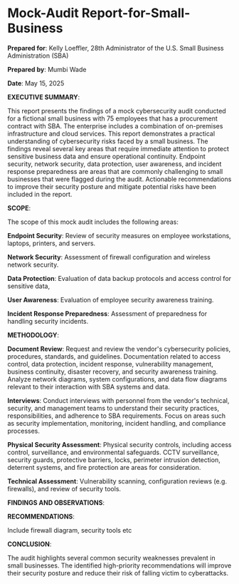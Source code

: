 # Mock-Audit Report-for-Small-Business 

**Prepared for**: Kelly Loeffler, 28th Administrator of the U.S. Small Business Administration (SBA)

**Prepared by**: Mumbi Wade

**Date**: May 15, 2025

**EXECUTIVE SUMMARY**:

This report presents the findings of a mock cybersecurity audit conducted for a fictional small business with 75 employees that has a procurement contract with SBA. The enterprise includes a combination of on-premises infrastructure and cloud services. This report demonstrates a practical understanding of cybersecurity risks faced by a small business. The findings reveal several key areas that require immediate attention to protect sensitive business data and ensure operational continuity. Endpoint security, network security, data protection, user awareness, and incident response preparedness are areas that are commonly challenging to small businesses that were flagged during the audit. Actionable recommendations to improve their security posture and mitigate potential risks have been included in the report. 

**SCOPE**: 

The scope of this mock audit includes the following areas:

**Endpoint Security**: Review of security measures on employee workstations, laptops, printers, and servers. 

**Network Security**: Assessment of firewall configuration and wireless network security. 

**Data Protection**: Evaluation of data backup protocols and access control for sensitive data,

**User Awareness**: Evaluation of employee security awareness training. 

**Incident Response Preparedness**: Assessment of preparedness for handling security incidents. 

**METHODOLOGY**:

**Document Review**: Request and review the vendor's cybersecurity policies, procedures, standards, and guidelines. Documentation related to access control, data protection, incident response, 
  vulnerability management, business continuity, disaster recovery, and security awareness training. Analyze network diagrams, system configurations, and data flow diagrams relevant to their 
  interaction with SBA systems and data. 

**Interviews**: Conduct interviews with personnel from the vendor's technical, security, and management teams to understand their security practices, responsibilities, and adherence to SBA 
  requirements. Focus on areas such as security implementation, monitoring, incident handling, and compliance processes. 

**Physical Security Assessment**: Physical security controls, including access control, surveillance, and environmental safeguards. CCTV surveillance, security guards, protective barriers, locks, 
  perimeter intrusion detection, deterrent systems, and fire protection are areas for consideration. 

**Technical Assessment**: Vulnerability scanning, configuration reviews (e.g. firewalls), and review of security tools. 

**FINDINGS AND OBSERVATIONS**:

**RECOMMENDATIONS**:

Include firewall diagram, security tools etc

**CONCLUSION**:

The audit highlights several common security weaknesses prevalent in small businesses. The identified high-priority recommendations will improve their security posture and reduce their risk of falling victim to cyberattacks.












